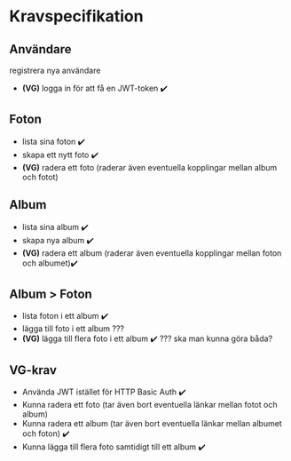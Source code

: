 # Kravspecifikation
## Användare
registrera nya användare
- **(VG)** logga in för att få en JWT-token ✔️

## Foton
- lista sina foton ✔️
- skapa ett nytt foto ✔️
- **(VG)** radera ett foto (raderar även eventuella kopplingar mellan album och fotot)

## Album
- lista sina album ✔️
- skapa nya album ✔️
- **(VG)** radera ett album (raderar även eventuella kopplingar mellan foton och albumet)✔️

## Album > Foton
- lista foton i ett album ✔️
- lägga till foto i ett album ??? 
- **(VG)** lägga till flera foto i ett album ✔️ ??? ska man kunna göra båda?


## VG-krav
- Använda JWT istället för HTTP Basic Auth ✔️
- Kunna radera ett foto (tar även bort eventuella länkar mellan fotot och album)
- Kunna radera ett album (tar även bort eventuella länkar mellan albumet och foton) ✔️
- Kunna lägga till flera foto samtidigt till ett album ✔️